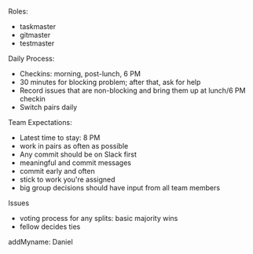 Roles:

* taskmaster
* gitmaster
* testmaster

Daily Process:

* Checkins: morning, post-lunch, 6 PM
* 30 minutes for blocking problem; after that, ask for help
* Record issues that are non-blocking and bring them up at lunch/6 PM checkin
* Switch pairs daily

Team Expectations:

* Latest time to stay: 8 PM
* work in pairs as often as possible
* Any commit should be on Slack first
* meaningful and commit messages
* commit early and often
* stick to work you're assigned
* big group decisions should have input from all team members

Issues

* voting process for any splits: basic majority wins
* fellow decides ties

addMyname: Daniel
